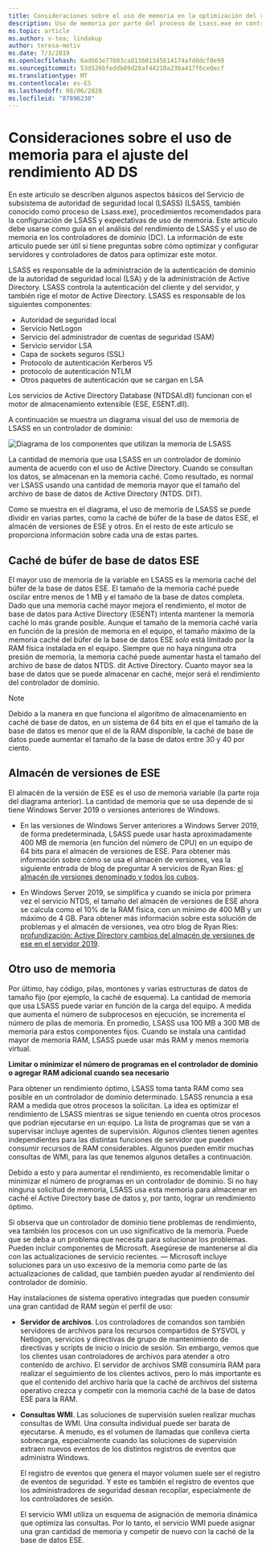 ```yaml
---
title: Consideraciones sobre el uso de memoria en la optimización del rendimiento de AD DS
description: Uso de memoria por parte del proceso de Lsass.exe en controladores de dominio que ejecutan Windows Server 2012 R2, 2016 y 2019.
ms.topic: article
ms.author: v-tea; lindakup
author: teresa-motiv
ms.date: 7/3/2019
ms.openlocfilehash: 6ad663e77603ca813601345614174afd0dcf0e99
ms.sourcegitcommit: 53d526bfeddb89d28af44210a23ba417f6ce0ecf
ms.translationtype: MT
ms.contentlocale: es-ES
ms.lasthandoff: 08/06/2020
ms.locfileid: "87896230"
---
```

# <a name="memory-usage-considerations-for-ad-ds-performance-tuning"></a>Consideraciones sobre el uso de memoria para el ajuste del rendimiento AD DS

En este artículo se describen algunos aspectos básicos del Servicio de subsistema de autoridad de seguridad local (LSASS) (LSASS, también conocido como proceso de Lsass.exe), procedimientos recomendados para la configuración de LSASS y expectativas de uso de memoria. Este artículo debe usarse como guía en el análisis del rendimiento de LSASS y el uso de memoria en los controladores de dominio (DC). La información de este artículo puede ser útil si tiene preguntas sobre cómo optimizar y configurar servidores y controladores de datos para optimizar este motor.

LSASS es responsable de la administración de la autenticación de dominio de la autoridad de seguridad local (LSA) y de la administración de Active Directory. LSASS controla la autenticación del cliente y del servidor, y también rige el motor de Active Directory. LSASS es responsable de los siguientes componentes:

- Autoridad de seguridad local
- Servicio NetLogon
- Servicio del administrador de cuentas de seguridad (SAM)
- Servicio servidor LSA
- Capa de sockets seguros (SSL)
- Protocolo de autenticación Kerberos V5
- protocolo de autenticación NTLM
- Otros paquetes de autenticación que se cargan en LSA

Los servicios de Active Directory Database (NTDSAI.dll) funcionan con el motor de almacenamiento extensible (ESE, ESENT.dll).

A continuación se muestra un diagrama visual del uso de memoria de LSASS en un controlador de dominio:

![Diagrama de los componentes que utilizan la memoria de LSASS](media/domain-controller-lsass-memory-usage.png)

La cantidad de memoria que usa LSASS en un controlador de dominio aumenta de acuerdo con el uso de Active Directory. Cuando se consultan los datos, se almacenan en la memoria caché. Como resultado, es normal ver LSASS usando una cantidad de memoria mayor que el tamaño del archivo de base de datos de Active Directory (NTDS. DIT).

Como se muestra en el diagrama, el uso de memoria de LSASS se puede dividir en varias partes, como la caché de búfer de la base de datos ESE, el almacén de versiones de ESE y otros. En el resto de este artículo se proporciona información sobre cada una de estas partes.

## <a name="ese-database-buffer-cache"></a>Caché de búfer de base de datos ESE
El mayor uso de memoria de la variable en LSASS es la memoria caché del búfer de la base de datos ESE. El tamaño de la memoria caché puede oscilar entre menos de 1 MB y el tamaño de la base de datos completa. Dado que una memoria caché mayor mejora el rendimiento, el motor de base de datos para Active Directory (ESENT) intenta mantener la memoria caché lo más grande posible. Aunque el tamaño de la memoria caché varía en función de la presión de memoria en el equipo, el tamaño máximo de la memoria caché del búfer de la base de datos ESE *solo* está limitado por la RAM física instalada en el equipo. Siempre que no haya ninguna otra presión de memoria, la memoria caché puede aumentar hasta el tamaño del archivo de base de datos NTDS. dit Active Directory. Cuanto mayor sea la base de datos que se puede almacenar en caché, mejor será el rendimiento del controlador de dominio.

> [!NOTE]
> Debido a la manera en que funciona el algoritmo de almacenamiento en caché de base de datos, en un sistema de 64 bits en el que el tamaño de la base de datos es menor que el de la RAM disponible, la caché de base de datos puede aumentar el tamaño de la base de datos entre 30 y 40 por ciento.

## <a name="ese-version-store"></a>Almacén de versiones de ESE

El almacén de la versión de ESE es el uso de memoria variable (la parte roja del diagrama anterior). La cantidad de memoria que se usa depende de si tiene Windows Server 2019 o versiones anteriores de Windows.

- En las versiones de Windows Server anteriores a Windows Server 2019, de forma predeterminada, LSASS puede usar hasta aproximadamente 400 MB de memoria (en función del número de CPU) en un equipo de 64 bits para el almacén de versiones de ESE. Para obtener más información sobre cómo se usa el almacén de versiones, vea la siguiente entrada de blog de preguntar A servicios de Ryan Ries: [el almacén de versiones denominado y todos los cubos](https://techcommunity.microsoft.com/t5/Ask-the-Directory-Services-Team/The-Version-Store-Called-and-They-8217-re-All-Out-of-Buckets/ba-p/400415).

- En Windows Server 2019, se simplifica y cuando se inicia por primera vez el servicio NTDS, el tamaño del almacén de versiones de ESE ahora se calcula como el 10% de la RAM física, con un mínimo de 400 MB y un máximo de 4 GB. Para obtener más información sobre esta solución de problemas y el almacén de versiones, vea otro blog de Ryan Ries: [profundización: Active Directory cambios del almacén de versiones de ese en el servidor 2019](https://techcommunity.microsoft.com/t5/Ask-the-Directory-Services-Team/Deep-Dive-Active-Directory-ESE-Version-Store-Changes-in-Server/ba-p/400510).

## <a name="other-memory-use"></a>Otro uso de memoria

Por último, hay código, pilas, montones y varias estructuras de datos de tamaño fijo (por ejemplo, la caché de esquema). La cantidad de memoria que usa LSASS puede variar en función de la carga del equipo. A medida que aumenta el número de subprocesos en ejecución, se incrementa el número de pilas de memoria. En promedio, LSASS usa 100 MB a 300 MB de memoria para estos componentes fijos. Cuando se instala una cantidad mayor de memoria RAM, LSASS puede usar más RAM y menos memoria virtual.

**Limitar o minimizar el número de programas en el controlador de dominio o agregar RAM adicional cuando sea necesario**

Para obtener un rendimiento óptimo, LSASS toma tanta RAM como sea posible en un controlador de dominio determinado. LSASS renuncia a esa RAM a medida que otros procesos la solicitan. La idea es optimizar el rendimiento de LSASS mientras se sigue teniendo en cuenta otros procesos que podrían ejecutarse en un equipo. La lista de programas que se van a supervisar incluye agentes de supervisión. Algunos clientes tienen agentes independientes para las distintas funciones de servidor que pueden consumir recursos de RAM considerables. Algunos pueden emitir muchas consultas de WMI, para las que tenemos algunos detalles a continuación.

Debido a esto y para aumentar el rendimiento, es recomendable limitar o minimizar el número de programas en un controlador de dominio. Si no hay ninguna solicitud de memoria, LSASS usa esta memoria para almacenar en caché el Active Directory base de datos y, por tanto, lograr un rendimiento óptimo.

Si observa que un controlador de dominio tiene problemas de rendimiento, vea también los procesos con un uso significativo de la memoria. Puede que se deba a un problema que necesita para solucionar los problemas. Pueden incluir componentes de Microsoft. Asegúrese de mantenerse al día con las actualizaciones de servicio recientes. &mdash; Microsoft incluye soluciones para un uso excesivo de la memoria como parte de las actualizaciones de calidad, que también pueden ayudar al rendimiento del controlador de dominio.

Hay instalaciones de sistema operativo integradas que pueden consumir una gran cantidad de RAM según el perfil de uso:

- **Servidor de archivos**. Los controladores de comandos son también servidores de archivos para los recursos compartidos de SYSVOL y Netlogon, servicios y directivas de grupo de mantenimiento de directivas y scripts de inicio o inicio de sesión.
  Sin embargo, vemos que los clientes usan controladores de archivos para atender a otro contenido de archivo. El servidor de archivos SMB consumiría RAM para realizar el seguimiento de los clientes activos, pero lo más importante es que el contenido del archivo haría que la caché de archivos del sistema operativo crezca y competir con la memoria caché de la base de datos ESE para la RAM.

- **Consultas WMI**. Las soluciones de supervisión suelen realizar muchas consultas de WMI. Una consulta individual puede ser barata de ejecutarse. A menudo, es el volumen de llamadas que conlleva cierta sobrecarga, especialmente cuando las soluciones de supervisión extraen nuevos eventos de los distintos registros de eventos que administra Windows.

  El registro de eventos que genera el mayor volumen suele ser el registro de eventos de seguridad. Y este es también el registro de eventos que los administradores de seguridad desean recopilar, especialmente de los controladores de sesión.

  El servicio WMI utiliza un esquema de asignación de memoria dinámica que optimiza las consultas. Por lo tanto, el servicio WMI puede asignar una gran cantidad de memoria y competir de nuevo con la caché de la base de datos ESE.
